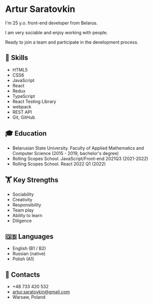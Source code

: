# Artur Saratovkin

 I'm 25 y.o. front-end developer from Belarus. 
 
 I am very sociable and enjoy working with people. 
 
 Ready to join a team and participate in the development process.

## 🧠 Skills

- HTML5
- CSS6
- JavaScript
- React
- Redux
- TypeScript
- React Testing Library
- webpack
- REST API
- Git, GitHub

## 🎓 Education 

- Belarusian State University. Faculty of Applied Mathematics and Computer Science (2015 - 2019, bachelor's degree)
- Rolling Scopes School. JavaScript/Front-end 2021Q3 (2021-2022)
- Rolling Scopes School. React 2022 Q1 (2022)

## 🏋 Key Strengths

- Sociability
- Creativity
- Responsibility
- Team play
- Ability to learn
- Diligence

## 🇬🇧 Languages 

- English (B1 / B2)
- Russian (native)
- Polish (A1)

## 📱 Contacts
- +48 733 420 532
- artur.saratovkin@gmail.com
- Warsaw, Poland